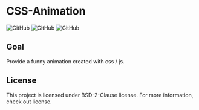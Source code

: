 # CSS-Animation

![GitHub](https://img.shields.io/badge/License-BSD%202%20Clause-red)
![GitHub](https://img.shields.io/badge/Release-V.1.0.0-blue)
![GitHub](https://img.shields.io/badge/Version-Stable-success)

## Goal

Provide a funny animation created with css / js.

## License

This project is licensed under BSD-2-Clause license. For more information, check out license.